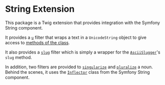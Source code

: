 String Extension
================

This package is a Twig extension that provides integration with the Symfony
String component.

It provides a [`u`][1] filter that wraps a text in a `UnicodeString`
object to give access to [methods of the class][2].

It also provides a [`slug`][3] filter which is simply a wrapper for the 
[`AsciiSlugger`][4]'s `slug` method.

In addition, two filters are provided to [`singularize`][5] and [`pluralize`][6] a noun. 
Behind the scenes, it uses the [`Inflector`][6] class from the Symfony String component.

[1]: https://twig.symfony.com/u
[2]: https://symfony.com/doc/current/components/string.html
[3]: https://twig.symfony.com/slug
[4]: https://symfony.com/doc/current/components/string.html#slugger
[5]: https://twig.symfony.com/singularize
[6]: https://twig.symfony.com/pluralize
[7]: https://symfony.com/doc/current/components/string.html#inflector
